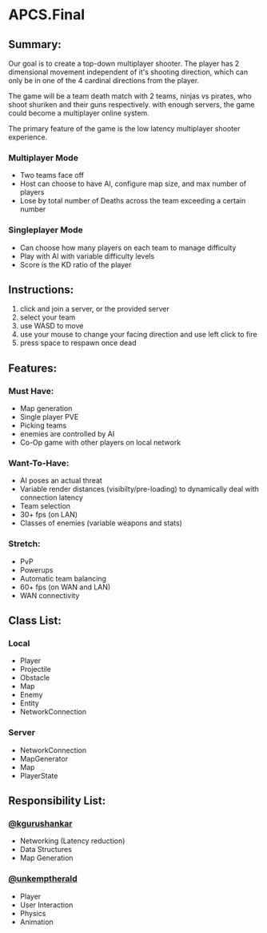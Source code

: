 # APCS.Final
## Summary:
Our goal is to create a top-down multiplayer shooter. The player has 2 dimensional movement independent of it's shooting direction, which can only be in one of the 4 cardinal directions from the player.

The game will be a team death match with 2 teams, ninjas vs pirates, who shoot shuriken and their guns respectively.
with enough servers, the game could become a multiplayer online system.

The primary feature of the game is the low latency multiplayer shooter experience. 

### Multiplayer Mode
* Two teams face off
* Host can choose to have AI, configure map size, and max number of players
* Lose by total number of Deaths across the team exceeding a certain number

### Singleplayer Mode
* Can choose how many players on each team to manage difficulty
* Play with AI with variable difficulty levels
* Score is the KD ratio of the player

## Instructions:
1. click and join a server, or the provided server
2. select your team
3. use WASD to move
4. use your mouse to change your facing direction and use left click to fire
5. press space to respawn once dead
## Features:
### Must Have:
* Map generation
* Single player PVE
* Picking teams
* enemies are controlled by AI
* Co-Op game with other players on local network
### Want-To-Have:
* AI poses an actual threat
* Variable render distances (visibilty/pre-loading) to dynamically deal with connection latency
* Team selection
* 30+ fps (on LAN)
* Classes of enemies (variable weapons and stats)
### Stretch:
* PvP
* Powerups
* Automatic team balancing
* 60+ fps (on WAN and LAN)
* WAN connectivity

## Class List:
### Local
* Player
* Projectile
* Obstacle
* Map
* Enemy
* Entity
* NetworkConnection

### Server
* NetworkConnection
* MapGenerator
* Map
* PlayerState

## Responsibility List:
### [@kgurushankar](https://github.com/kgurushankar)
* Networking (Latency reduction)
* Data Structures
* Map Generation
### [@unkemptherald](https://github.com/unkemptherald)
* Player
* User Interaction
* Physics
* Animation
